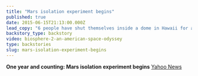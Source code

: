 ```yaml
---
title: "Mars isolation experiment begins"
published: true
date: 2015-06-15T21:13:00.000Z
lead_copy: "6 people have shut themselves inside a dome in Hawaii for a year as part of NASA research. But will they go *mad* like Biosphere 2?"
backstory_type: backstory
video: biosphere-2-an-american-space-odyssey
type: backstories
slug: mars-isolation-experiment-begins
---
```


**One year and counting: Mars isolation experiment begins**
[Yahoo News](http://news.yahoo.com/long-mars-isolation-experiment-starting-hawaii-212900729.html)

